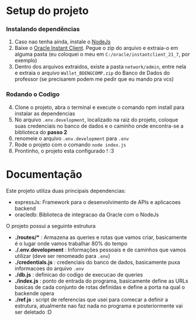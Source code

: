 # Setup do projeto

### Instalando dependências

1. Caso nao tenha ainda, instale o [NodeJs](https://nodejs.org/en/download/)
2. Baixe o [Oracle Instant Client](https://www.oracle.com/database/technologies/appdev/quickstartnodejs.html). Pegue o zip do arquivo e extraia-o em alguma pasta (eu coloquei o meu em `C:/oracle/instantclient_21_7`, por exemplo)
3. Dentro dos arquivos extraidos, existe a pasta `network/admin`, entre nela e extraia o arquivo `Wallet_BDENGCOMP.zip` do Banco de Dados do professor (se precisarem podem me pedir que eu mando pra vcs)

### Rodando o Codigo

4. Clone o projeto, abra o terminal e execute o comando npm install para instalar as dependencias
5. No arquivo `.env.development`, localizado na raiz do projeto, coloque suas credenciais no banco de dados e o caminho onde encontra-se a biblioteca do **passo 2**
6. renomeie o arquivo `.env.development` para `.env`
7. Rode o projeto com o comando `node index.js`
8. Prontinho, o projeto esta configurado ! :3

# Documentação

Este projeto utiliza duas principais dependencias:

- expressJs: Framework para o desenvolvimento de APIs e aplicacoes backend
- oracledb: Biblioteca de integracao da Oracle com o NodeJs

O projeto possui a seguinte estrutura

- **./routes/\*** : Armazena as queries e rotas que vamos criar, basicamente é o lugar onde vamos trabalhar 80% do tempo
- **./.env.development** : Informações pessoais e de caminhos que vamos utilizar (deve ser renomeado para `.env`)
- **./credentials.js** : credenciais do banco de dados, basicamente puxa informacoes do arquivo `.env`
- **./db.js** : definicao do codigo de execucao de queries
- **./index.js** : ponto de entrada do programa, basicamente define as URLs basicas de cada conjunto de rotas definidas e define a porta na qual o backende opera
- **./ref.js** : script de referencias que usei para comecar a definir a estrutura, atualmente nao faz nada no programa e posteriormente vai ser deletado :D
